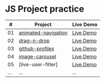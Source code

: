 # JS Project practice


| #  | Project                   | Live Demo           |
|----|---------------------------|---------------------|
| 01 | [animated-navigation](animated-navigation)       | [Live Demo](https://yuleizhu-raymond.github.io/practice/animated-navigation/index.html) |
| 02 | [drag-n-drop](drag-n-drop)                       | [Live Demo](https://yuleizhu-raymond.github.io/practice/drag-n-drop/index.html)         |
| 03 | [github-profiles](github-profiles)               | [Live Demo](https://yuleizhu-raymond.github.io/practice/github-profiles/index.html)     |
| 04 | [image-carousel](image-carousel)                 | [Live Demo](https://yuleizhu-raymond.github.io/practice/image-carousel/index.html)      |
| 05 | [live-user-filter]                               | [Live Demo](https://yuleizhu-raymond.github.io/practice/live-user-filter/index.html)    |
| ... | ...                      | ...                 |
